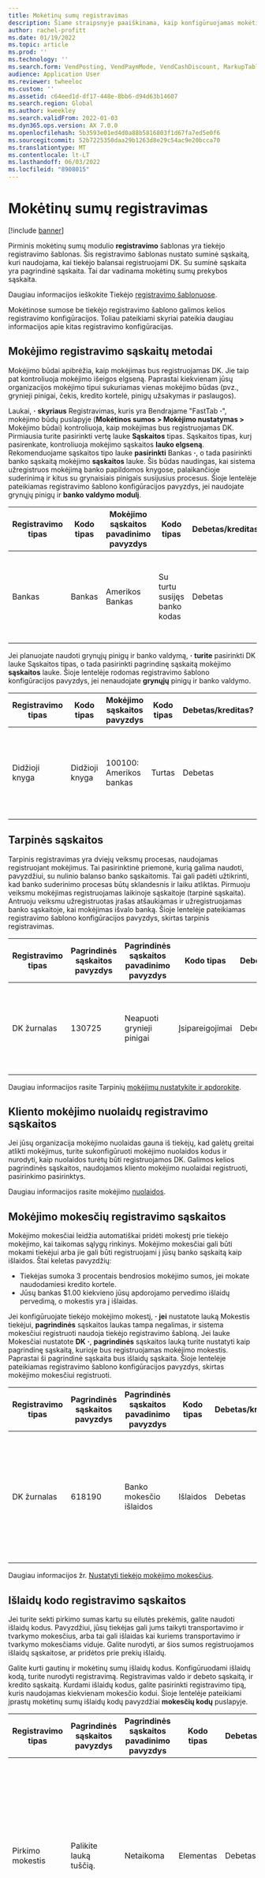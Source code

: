 ```yaml
---
title: Mokėtinų sumų registravimas
description: Šiame straipsnyje paaiškinama, kaip konfigūruojamas mokėtinų sumų registravimas, ir pateikiami registravimo konfigūracijų pavyzdžiai.
author: rachel-profitt
ms.date: 01/19/2022
ms.topic: article
ms.prod: ''
ms.technology: ''
ms.search.form: VendPosting, VendPaymMode, VendCashDiscount, MarkupTable\_Vend, VendPaymFee
audience: Application User
ms.reviewer: twheeloc
ms.custom: ''
ms.assetid: c64eed1d-df17-448e-8bb6-d94d63b14607
ms.search.region: Global
ms.author: kweekley
ms.search.validFrom: 2022-01-03
ms.dyn365.ops.version: AX 7.0.0
ms.openlocfilehash: 5b3593e01ed4d0a88b5816803f1d67fa7ed5e0f6
ms.sourcegitcommit: 52b7225350daa29b1263d8e29c54ac9e20bcca70
ms.translationtype: MT
ms.contentlocale: lt-LT
ms.lasthandoff: 06/03/2022
ms.locfileid: "8908015"
---
```

# <a name="accounts-payable-posting"></a>Mokėtinų sumų registravimas

[!include [banner](../includes/banner.md)]

Pirminis mokėtinų sumų modulio **registravimo** šablonas yra tiekėjo registravimo šablonas. Šis registravimo šablonas nustato suminė sąskaitą, kuri naudojama, kai tiekėjo balansai registruojami DK. Su suminė sąskaita yra pagrindinė sąskaita. Tai dar vadinama mokėtinų sumų prekybos sąskaita.

Daugiau informacijos ieškokite Tiekėjo [registravimo šablonuose](../accounts-payable/vendor-posting-profiles.md).

Mokėtinose sumose be tiekėjo registravimo šablono galimos kelios registravimo konfigūracijos. Toliau pateikiami skyriai pateikia daugiau informacijos apie kitas registravimo konfigūracijas.

## <a name="methods-of-payment-posting-accounts"></a>Mokėjimo registravimo sąskaitų metodai

Mokėjimo būdai apibrėžia, kaip mokėjimas bus registruojamas DK. Jie taip pat kontroliuoja mokėjimo išeigos elgseną. Paprastai kiekvienam jūsų organizacijos mokėjimo tipui sukuriamas vienas mokėjimo būdas (pvz., grynieji pinigai, čekis, kredito kortelė, pinigų užsakymas ir paslaugos).

Laukai, **·** **skyriaus** Registravimas, kuris yra Bendrajame "FastTab **·**", mokėjimo būdų puslapyje (**Mokėtinos sumos > Mokėjimo nustatymas >** Mokėjimo būdai) kontroliuoja, kaip mokėjimas bus registruojamas DK. Pirmiausia turite pasirinkti vertę lauke **Sąskaitos** tipas. Sąskaitos tipas, kurį pasirenkate, kontroliuoja mokėjimo sąskaitos **lauko elgseną**. Rekomenduojame sąskaitos tipo lauke **pasirinkti** Bankas **·**, o tada pasirinkti banko sąskaitą mokėjimo **sąskaitos** lauke. Šis būdas naudingas, kai sistema užregistruos mokėjimą banko papildomos knygose, palaikančioje suderinimą ir kitus su grynaisiais pinigais susijusius procesus. Šioje lentelėje pateikiamas registravimo šablono konfigūracijos pavyzdys, jei naudojate grynųjų pinigų ir **banko valdymo modulį**.

| Registravimo tipas | Kodo tipas | Mokėjimo sąskaitos pavadinimo pavyzdys | Kodo tipas | Debetas/kreditas? | Tarpuskaitos sąskaita | Aprašymas |
|--------------|--------------|------------------------------|--------------|---------------|------------------|-------------|
| Bankas | Bankas | Amerikos Bankas | Su turtu susijęs banko kodas | Debetas | Ne | Įveskite kiekvieno mokėjimo būdo pagrindinę sąskaitą į lauką **Mokėjimo** sąskaita. |

Jei planuojate naudoti grynųjų pinigų ir banko valdymą, **·** **turite** pasirinkti DK lauke Sąskaitos tipas, o tada pasirinkti pagrindinę sąskaitą mokėjimo **sąskaitos** lauke. Šioje lentelėje rodomas registravimo šablono konfigūracijos pavyzdys, jei nenaudojate **grynųjų** pinigų ir banko valdymo.

| Registravimo tipas | Kodo tipas |Mokėjimo sąskaitos pavyzdys | Kodo tipas | Debetas/kreditas? | Tarpuskaitos sąskaita | Aprašymas |
|--------------|--------------|------------------------|--------------|---------------|------------------|-------------|
| Didžioji knyga | Didžioji knyga | 100100: Amerikos bankas | Turtas | Debetas | Ne | Įveskite kiekvieno mokėjimo būdo pagrindinę sąskaitą į lauką **Mokėjimo** sąskaita. |

## <a name="bridging-accounts"></a>Tarpinės sąskaitos

Tarpinis registravimas yra dviejų veiksmų procesas, naudojamas registruojant mokėjimus. Tai pasirinktinė priemonė, kurią galima naudoti, pavyzdžiui, su nulinio balanso banko sąskaitomis. Tai gali padėti užtikrinti, kad banko suderinimo procesas būtų sklandesnis ir laiku atliktas. Pirmuoju veiksmu mokėjimas registruojamas laikinoje sąskaitoje (tarpinė sąskaita). Antruoju veiksmu užregistruotas įrašas atšaukiamas ir užregistruojamas banko sąskaitoje, kai mokėjimas išvalo banką. Šioje lentelėje pateikiamas registravimo šablono konfigūracijos pavyzdys, skirtas tarpinis registravimas.

| Registravimo tipas | Pagrindinės sąskaitos pavyzdys | Pagrindinės sąskaitos pavadinimo pavyzdys | Kodo tipas | Debetas/kreditas? | Tarpuskaitos sąskaita | Aprašymas |
|--------------|----------------------|---------------------------|--------------|---------------|------------------|-------------|
| DK žurnalas | 130725 | Neapuoti grynieji pinigai | Įsipareigojimai | Debetas | Taip | Įveskite kiekvieno mokėjimo būdo pagrindinę sąskaitą tarpinės **sąskaitos lauke**. |

Daugiau informacijos rasite Tarpinių [mokėjimų nustatykite ir apdorokite](../accounts-receivable/set-up-and-process-bridged-payments.md).

## <a name="customer-cash-discounts-posting-accounts"></a>Kliento mokėjimo nuolaidų registravimo sąskaitos

Jei jūsų organizacija mokėjimo nuolaidas gauna iš tiekėjų, kad galėtų greitai atlikti mokėjimus, turite sukonfigūruoti mokėjimo nuolaidos kodus ir nurodyti, kaip nuolaidos turėtų būti registruojamos DK. Galimos kelios pagrindinės sąskaitos, naudojamos kliento mokėjimo nuolaidai registruoti, pasirinkimo pasirinktys.

Daugiau informacijos rasite mokėjimo [nuolaidos](../cash-bank-management/cash-discounts.md).

## <a name="payment-fee-posting-accounts"></a>Mokėjimo mokesčių registravimo sąskaitos

Mokėjimo mokesčiai leidžia automatiškai pridėti mokestį prie tiekėjo mokėjimo, kai taikomas sąlygų rinkinys. Mokėjimo mokesčiai gali būti mokami tiekėjui arba jie gali būti registruojami į jūsų banko sąskaitą kaip išlaidos. Štai keletas pavyzdžių:

- Tiekėjas sumoka 3 procentais bendrosios mokėjimo sumos, jei mokate naudodamiesi kredito kortele.
- Jūsų bankas $1.00 kiekvieno jūsų apdorojamo pervedimo išlaidų pervedimą, o mokestis yra į išlaidas.

Jei konfigūruojate tiekėjo mokėjimo mokestį, **·** **jei** nustatote lauką Mokestis tiekėjui, **pagrindinės** sąskaitos laukas tampa negalimas, ir sistema mokesčiui registruoti naudoja tiekėjo registravimo šabloną. Jei lauke Mokesčiai nustatote **DK** **·**, **pagrindinės** sąskaitos lauką turite nustatyti kaip pagrindinę sąskaitą, kurioje bus registruojamas mokėjimo mokestis. Paprastai ši pagrindinė sąskaita bus išlaidų sąskaita. Šioje lentelėje pateikiamas registravimo šablono konfigūracijos pavyzdys, skirtas mokėjimo mokesčiui registruoti.

| Registravimo tipas | Pagrindinės sąskaitos pavyzdys | Pagrindinės sąskaitos pavadinimo pavyzdys | Kodo tipas | Debetas/kreditas? | Tarpuskaitos sąskaita | Aprašymas |
|--------------|----------------------|---------------------------|--------------|----------------|------------------|-------------|
| DK žurnalas | 618190 | Banko mokesčio išlaidos | Išlaidos | Debetas | Ne | Jei **lauke** Mokestis pasirinkta **DK**, pasirinkite šią sąskaitą lauke **Pagrindinė sąskaita**, kuris yra **mokėjimo mokesčio** puslapyje. |

Daugiau informacijos žr. [Nustatyti tiekėjo mokėjimo mokesčius](../accounts-payable/tasks/define-vendor-payment-fees.md).

## <a name="charges-code-posting-accounts"></a>Išlaidų kodo registravimo sąskaitos

Jei turite sekti pirkimo sumas kartu su eilutės prekėmis, galite naudoti išlaidų kodus. Pavyzdžiui, jūsų tiekėjas gali jums taikyti transportavimo ir tvarkymo mokesčius, arba tai gali išlaidas kai kuriems transportavimo ir tvarkymo mokesčiams viduje. Galite nurodyti, ar šios sumos registruojamos išlaidų sąskaitose, ar pridėtos prie prekių išlaidų.

Galite kurti gautinų ir mokėtinų sumų išlaidų kodus. Konfigūruodami išlaidų kodą, turite nurodyti registravimą. Registravimas valdo ir debeto sąskaitą, ir kredito sąskaitą. Kurdami išlaidų kodus, galite pasirinkti registravimo tipą, kuris naudojamas kiekvienam mokesčio kodui. Šioje lentelėje pateikiami įprastų mokėtinų sumų išlaidų kodų pavyzdžiai **mokesčių kodų** puslapyje.

| Registravimo tipas | Pagrindinės sąskaitos pavyzdys | Pagrindinės sąskaitos pavadinimo pavyzdys | Kodo tipas | Debetas/kreditas? | Tarpuskaitos sąskaita | Aprašymas |
|--------------|----------------------|---------------------------|--------------|---------------|------------------|-------------|
| Pirkimo mokestis | Palikite lauką tuščią. | Netaikoma | Elementas | Debetas | Ne | **Prekės pirkimo mokesčio pavyzdys:** </p><ul><li>**Debeto tipo** laukas = **Prekė**</li><li>  **Kredito tipo** laukas = Klientas **/Tiekėjas**.</li><li> Registruojant prekę naudojama pagrindinė sąskaita iš atsargų registravimo šablono. |
| Užsakymas, krovinių pervežimas | 600120 | Krovinio pervežimas | Įplaukos | Debetas | Ne | **Transportavimo, kuris mokamas tiekėjui, pavyzdys:** </p><ul><li>**Debeto** tipo laukas = **DK sąskaita**</li><li> **Kredito tipo** laukas = Klientas **/Tiekėjas** |
| Grąžinimas\* | 503160 | Tiekėjo grąžinimas (sąlaja COGS)| Išlaidos | Kreditas | Ne | **Tiekėjo grąžinimo pavyzdys:**</p><ul><li>**Debeto tipo** laukas = Klientas **/Tiekėjas**</li><li>**Kredito tipo** laukas = **DK sąskaita** |

\* Grąžinimo atveju registravimas naudojamas tik tada, kai išlaidų kodas įtraukiamas į pirkimo užsakymo antraštę arba eilutę. Išplėstinės grąžinimo funkcijos, kurias galima naudoti programoje "Microsoft Dynamics 365 Supply Chain Management ", leidžia labiau valdyti ir automatiškai naudoti grąžinimus. Daugiau informacijos rasite Tiekėjo [grąžinimai](../../supply-chain//procurement/vendor-rebates.md).

Ankstesnėje lentelėje pateikiami trys įprasti registravimo tipų, kuriuos galima naudoti išlaidų kodams, pavyzdžiai. Jis turėtų būti naudojamas kaip gairė ir pavyzdžių pasirinkimas. Nėra išsamesnio visų galimų naudoti kombinacijų ar registravimo tipų sąrašo.

Daugiau informacijos rasite Dalyje [Kurti išlaidų kodą](../accounts-receivable/create-charges-codes.md).
